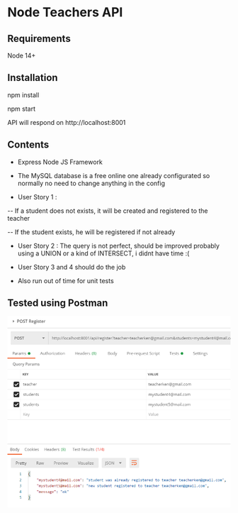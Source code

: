 # Node Teachers API

## Requirements
Node 14+

## Installation
npm install

npm start

API will respond on http://localhost:8001

## Contents

- Express Node JS Framework
- The MySQL database is a free online one already configurated so normally no need to change anything in the config

- User Story 1 :

-- If a student does not exists, it will be created and registered to the teacher

-- If the student exists, he will be registered if not already

- User Story 2 : The query is not perfect, should be improved probably using a UNION or a kind of INTERSECT, i didnt have time :(

- User Story 3 and 4 should do the job

- Also run out of time for unit tests

## Tested using Postman

![alt text](https://raw.githubusercontent.com/jcduhail/teacher_api/main/screen.png)

